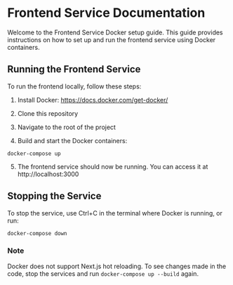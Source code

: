 # Frontend Service Documentation

Welcome to the Frontend Service Docker setup guide. This guide provides instructions on how to set up and run the frontend service using Docker containers.

## Running the Frontend Service

To run the frontend locally, follow these steps:

1. Install Docker: https://docs.docker.com/get-docker/

2. Clone this repository

3. Navigate to the root of the project

4. Build and start the Docker containers:
```
docker-compose up
```

5. The frontend service should now be running. You can access it at http://localhost:3000

## Stopping the Service

To stop the service, use Ctrl+C in the terminal where Docker is running, or run:
```
docker-compose down
```

### Note
Docker does not support Next.js hot reloading. To see changes made in the code, stop the services and run `docker-compose up --build` again.